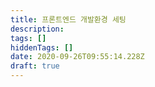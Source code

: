 ```yaml
---
title: 프론트엔드 개발환경 세팅
description:
tags: []
hiddenTags: []
date: 2020-09-26T09:55:14.228Z
draft: true
---
```

